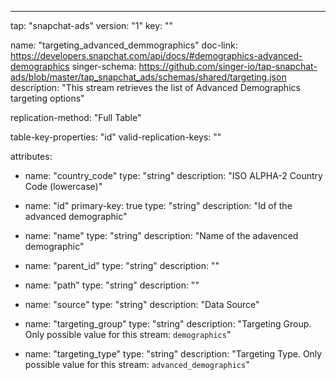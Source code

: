 ---
tap: "snapchat-ads"
version: "1"
key: ""

name: "targeting_advanced_demmographics"
doc-link: https://developers.snapchat.com/api/docs/#demographics-advanced-demographics
singer-schema: https://github.com/singer-io/tap-snapchat-ads/blob/master/tap_snapchat_ads/schemas/shared/targeting.json
description: "This stream retrieves the list of Advanced Demographics targeting options"

replication-method: "Full Table"

table-key-properties: "id"
valid-replication-keys: ""

attributes:
  - name: "country_code"
    type: "string"
    description: "ISO ALPHA-2 Country Code (lowercase)"

  - name: "id"
    primary-key: true
    type: "string"
    description: "Id of the advanced demographic"

  - name: "name"
    type: "string"
    description: "Name of the adavenced demographic"

  - name: "parent_id"
    type: "string"
    description: ""

  - name: "path"
    type: "string"
    description: ""

  - name: "source"
    type: "string"
    description: "Data Source"

  - name: "targeting_group"
    type: "string"
    description: "Targeting Group. Only possible value for this stream: `demographics`"

  - name: "targeting_type"
    type: "string"
    description: "Targeting Type. Only possible value for this stream: `advanced_demographics`"


